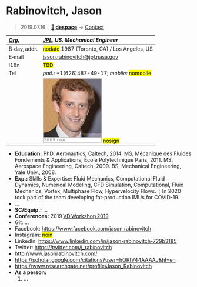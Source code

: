 # Rabinovitch, Jason
> 2019.07.16 ┊ **[🚀](../index/index.md) [despace](index.md)** → [Contact](contact.md)

|*[Org.](contact.md)*|*[JPL](zz_jpl.md), US. Mechanical Engineer*|
|:--|:--|
|B‑day, addr.| <mark>nodate</mark> 1987 (Toronto, CA) / Los Angeles, US |
|E‑mail| <jason.rabinovitch@jpl.nasa.gov> |
|i18n| <mark>TBD</mark> |
|Tel|*раб.:* +1(626)487-49-17; *mobile:* <mark>nomobile</mark> |
|| [![](f/contact/r/rabinovitch_001_photo_thumb.jpg)](f/contact/r/rabinovitch_001_photo.jpg) <mark>nosign</mark> |

   - **[Education](edu.md):** PhD, Aeronautics, Caltech, 2014. MS, Mécanique des Fluides Fondements & Applications, École Polytechnique Paris, 2011. MS, Aerospace Engineering, Caltech, 2009. BS, Mechanical Engineering, Yale Univ., 2008.
   - **Exp.:** Skills & Expertise: Fluid Mechanics, Computational Fluid Dynamics, Numerical Modeling, CFD Simulation, Computational, Fluid Mechanics, Vortex, Multiphase Flow, Hypervelocity Flows. ┊ In 2020 took part of the team developing fat-production IMUs for COVID-19.
   - …
   - **SC/Equip.:** …
   - **Conferences:** 2019 [VD Workshop 2019](vdws2019.md)
   - Git: …
   - Facebook: <https://www.facebook.com/jason.rabinovitch>
   - Instagram: <mark>noin</mark>
   - LinkedIn: <https://www.linkedin.com/in/jason-rabinovitch-729b3185>
   - Twitter: <https://twitter.com/j_rabinovitch>
   - <http://www.jasonrabinovitch.com/>
   - <https://scholar.google.com/citations?user=hQRtV44AAAAJ&hl=en>
   - <https://www.researchgate.net/profile/Jason_Rabinovitch>
   - **As a person:**
      1. …
